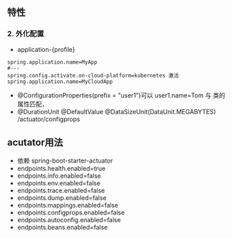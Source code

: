 ## 特性
### 2. 外化配置
- application-{profile}
```
spring.application.name=MyApp
#---
spring.config.activate.on-cloud-platform=kubernetes 激活
spring.application.name=MyCloudApp 
```
- @ConfigurationProperties(prefix = "user1")可以 user1.name=Tom 与 类的属性匹配，
-   @DurationUnit  @DefaultValue @DataSizeUnit(DataUnit.MEGABYTES) /actuator/configprops
## acutator用法
- 依赖 <artifactId>spring-boot-starter-actuator</artifactId>
- endpoints.health.enabled=true 
- endpoints.info.enabled=false
- endpoints.env.enabled=false
- endpoints.trace.enabled=false
- endpoints.dump.enabled=false
- endpoints.mappings.enabled=false
- endpoints.configprops.enabled=false
- endpoints.autoconfig.enabled=false
- endpoints.beans.enabled=false
